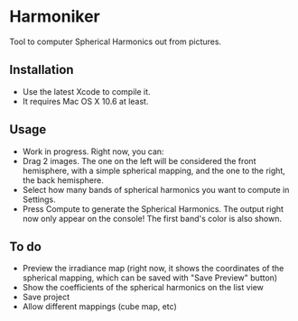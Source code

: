 Harmoniker
============

Tool to computer Spherical Harmonics out from pictures.

Installation
-------------
* Use the latest Xcode to compile it.
* It requires Mac OS X 10.6 at least.

Usage
-----
* Work in progress. Right now, you can:
 * Drag 2 images. The one on the left will be considered the front hemisphere, with a simple spherical mapping, and the one to the right, the back hemisphere.
 * Select how many bands of spherical harmonics you want to compute in Settings.
 * Press Compute to generate the Spherical Harmonics. The output right now only appear on the console! The first band's color is also shown.


To do
-----
* Preview the irradiance map (right now, it shows the coordinates of the spherical mapping, which can be saved with "Save Preview" button)
* Show the coefficients of the spherical harmonics on the list view
* Save project
* Allow different mappings (cube map, etc)

